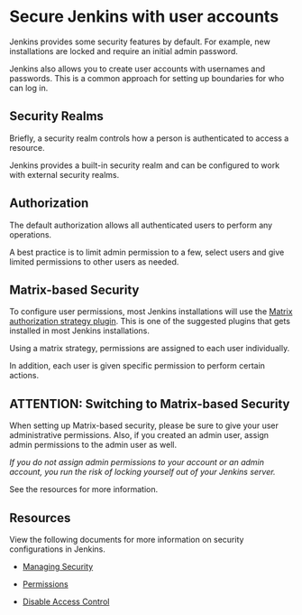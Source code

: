# Secure Jenkins with user accounts
Jenkins provides some security features by default.  For example, new installations are locked and require an initial admin password.

Jenkins also allows you to create user accounts with usernames and passwords.  This is a common approach for setting up boundaries for who can log in.

## Security Realms
Briefly, a security realm controls how a person is authenticated to access a resource.

Jenkins provides a built-in security realm and can be configured to work with external security realms.

## Authorization
The default authorization allows all authenticated users to perform any operations.

A best practice is to limit admin permission to a few, select users and give limited permissions to other users as needed.

## Matrix-based Security
To configure user permissions, most Jenkins installations will use the [Matrix authorization strategy plugin](https://plugins.jenkins.io/matrix-auth/).  This is one of the suggested plugins that gets installed in most Jenkins installations.

Using a matrix strategy, permissions are assigned to each user individually.  

In addition, each user is given specific permission to perform certain actions.

## ATTENTION: Switching to Matrix-based Security
When setting up Matrix-based security, please be sure to give your user administrative permissions. Also, if you created an admin user, assign admin permissions to the admin user as well.

_*If you do not assign admin permissions to your account or an admin account, you run the risk of locking yourself out of your Jenkins server.*_

See the resources for more information.

## Resources
View the following documents for more information on security configurations in Jenkins.

- [Managing Security](https://www.jenkins.io/doc/book/security/managing-security/)

- [Permissions](https://www.jenkins.io/doc/book/security/permissions/)

- [Disable Access Control](https://www.jenkins.io/doc/book/security/access-control/disable/)